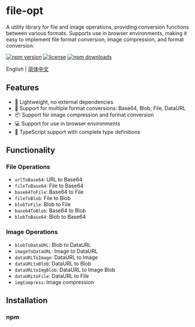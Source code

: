 # file-opt

A utility library for file and image operations, providing conversion functions between various formats. Supports use in browser environments, making it easy to implement file format conversion, image compression, and format conversion.

[![npm version](https://img.shields.io/npm/v/file-opt.svg)](https://www.npmjs.com/package/file-opt)
[![license](https://img.shields.io/npm/l/file-opt.svg)](https://github.com/chao921125/file-opt/blob/main/LICENSE)
[![npm downloads](https://img.shields.io/npm/dm/file-cc.svg)](https://www.npmjs.com/package/file-opt)

English | [简体中文](./README.md)

## Features

- 🚀 Lightweight, no external dependencies
- 🔄 Support for multiple format conversions: Base64, Blob, File, DataURL
- 📦 Support for image compression and format conversion
- 💻 Support for use in browser environments
- 📱 TypeScript support with complete type definitions

## Functionality

### File Operations
- `urlToBase64`: URL to Base64
- `fileToBase64`: File to Base64
- `base64ToFile`: Base64 to File
- `fileToBlob`: File to Blob
- `blobToFile`: Blob to File
- `base64ToBlob`: Base64 to Blob
- `blobToBase64`: Blob to Base64

### Image Operations
- `blobToDataURL`: Blob to DataURL
- `imageToDataURL`: Image to DataURL
- `dataURLToImage`: DataURL to Image
- `dataURLtoBlob`: DataURL to Blob
- `dataURLtoImgBlob`: DataURL to Image Blob
- `dataURLtoFile`: DataURL to File
- `imgCompress`: Image compression

## Installation

### npm

```